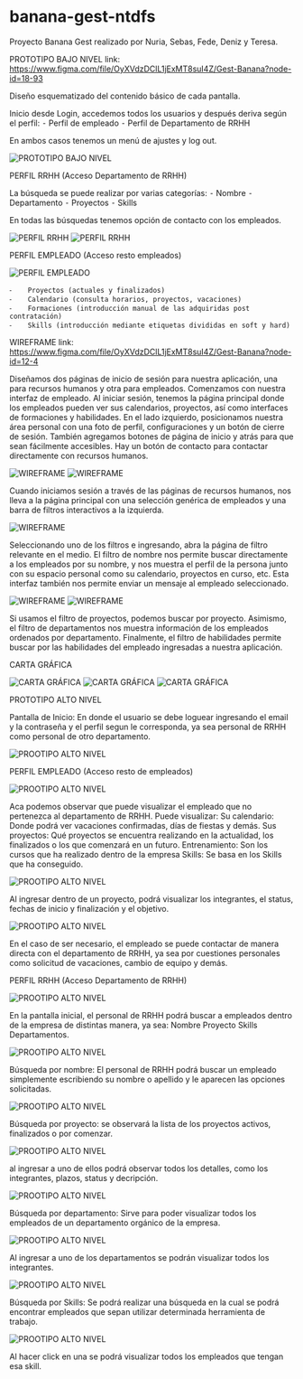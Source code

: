 # banana-gest-ntdfs
Proyecto Banana Gest realizado por Nuria, Sebas, Fede, Deniz y Teresa.


PROTOTIPO BAJO NIVEL
link: https://www.figma.com/file/OyXVdzDClL1jExMT8suI4Z/Gest-Banana?node-id=18-93

Diseño esquematizado del contenido básico de cada pantalla.

Inicio desde Login, accedemos todos los usuarios y después deriva según el perfil:
    ⁃    Perfil de empleado
    ⁃    Perfil de Departamento de RRHH

En ambos casos tenemos un menú de ajustes y log out.

![PROTOTIPO BAJO NIVEL](https://raw.githubusercontent.com/teresamadridejos/banana-gest-ntdfs/main/banana-gest-fotos/1.png)

PERFIL RRHH
(Acceso Departamento de RRHH)

La búsqueda se puede realizar por varias categorías:
    ⁃    Nombre
    ⁃    Departamento
    ⁃    Proyectos
    ⁃    Skills

En todas las búsquedas tenemos opción de contacto con los empleados.

![PERFIL RRHH](https://raw.githubusercontent.com/teresamadridejos/banana-gest-ntdfs/main/banana-gest-fotos/2.png)
![PERFIL RRHH](https://raw.githubusercontent.com/teresamadridejos/banana-gest-ntdfs/main/banana-gest-fotos/3.png)

PERFIL EMPLEADO
(Acceso resto empleados)

![PERFIL EMPLEADO](https://raw.githubusercontent.com/teresamadridejos/banana-gest-ntdfs/main/banana-gest-fotos/4.png)

    ⁃    Proyectos (actuales y finalizados)
    ⁃    Calendario (consulta horarios, proyectos, vacaciones)
    ⁃    Formaciones (introducción manual de las adquiridas post contratación)
    ⁃    Skills (introducción mediante etiquetas divididas en soft y hard)

WIREFRAME
link: https://www.figma.com/file/OyXVdzDClL1jExMT8suI4Z/Gest-Banana?node-id=12-4 

Diseñamos dos páginas de inicio de sesión para nuestra aplicación, una para recursos humanos y otra para empleados. Comenzamos con nuestra interfaz de empleado. Al iniciar sesión, tenemos la página principal donde los empleados pueden ver sus calendarios, proyectos, así como interfaces de formaciones y habilidades. En el lado izquierdo, posicionamos nuestra área personal con una foto de perfil, configuraciones y un botón de cierre de sesión. También agregamos botones de página de inicio y atrás para que sean fácilmente accesibles. Hay un botón de contacto para contactar directamente con recursos humanos. 

![WIREFRAME](https://raw.githubusercontent.com/teresamadridejos/banana-gest-ntdfs/main/banana-gest-fotos/5.png)
![WIREFRAME](https://raw.githubusercontent.com/teresamadridejos/banana-gest-ntdfs/main/banana-gest-fotos/6.png)

Cuando iniciamos sesión a través de las páginas de recursos humanos, nos lleva a la página principal con una selección genérica de empleados y una barra de filtros interactivos a la izquierda. 

![WIREFRAME](https://raw.githubusercontent.com/teresamadridejos/banana-gest-ntdfs/main/banana-gest-fotos/7.png)

Seleccionando uno de los filtros e ingresando, abra la página de filtro relevante en el medio. El filtro de nombre nos permite buscar directamente a los empleados por su nombre, y nos muestra el perfil de la persona junto con su espacio personal como su calendario, proyectos en curso, etc. Esta interfaz también nos permite enviar un mensaje al empleado seleccionado. 

![WIREFRAME](https://raw.githubusercontent.com/teresamadridejos/banana-gest-ntdfs/main/banana-gest-fotos/8.png)
![WIREFRAME](https://raw.githubusercontent.com/teresamadridejos/banana-gest-ntdfs/main/banana-gest-fotos/9.png)

Si usamos el filtro de proyectos, podemos buscar por proyecto. Asimismo, el filtro de departamentos nos muestra información de los empleados ordenados por departamento. Finalmente, el filtro de habilidades permite buscar por las habilidades del empleado ingresadas a nuestra aplicación. 



CARTA GRÁFICA

![CARTA GRÁFICA](https://raw.githubusercontent.com/teresamadridejos/banana-gest-ntdfs/main/banana-gest-fotos/10.jpg)
![CARTA GRÁFICA](https://raw.githubusercontent.com/teresamadridejos/banana-gest-ntdfs/main/banana-gest-fotos/11.jpg)
![CARTA GRÁFICA](https://raw.githubusercontent.com/teresamadridejos/banana-gest-ntdfs/main/banana-gest-fotos/12.jpg)



PROTOTIPO ALTO NIVEL

Pantalla de Inicio: En donde el usuario se debe loguear ingresando el email y la contraseña y el perfil segun le corresponda, ya sea personal de RRHH como personal de otro departamento.

![PROOTIPO ALTO NIVEL](https://raw.githubusercontent.com/teresamadridejos/banana-gest-ntdfs/main/banana-gest-fotos/13.png)

PERFIL EMPLEADO
(Acceso resto de empleados)

![PROOTIPO ALTO NIVEL](https://raw.githubusercontent.com/teresamadridejos/banana-gest-ntdfs/main/banana-gest-fotos/14.png)

Aca podemos observar que puede visualizar el empleado que no pertenezca al departamento de RRHH.
Puede visualizar:
Su calendario: Donde podrá ver vacaciones confirmadas, días de fiestas y demás.
Sus proyectos: Qué proyectos se encuentra realizando en la actualidad, los finalizados o los que comenzará en un futuro.
Entrenamiento: Son los cursos que ha realizado dentro de la empresa
Skills: Se basa en los Skills que ha conseguido.

![PROOTIPO ALTO NIVEL](https://raw.githubusercontent.com/teresamadridejos/banana-gest-ntdfs/main/banana-gest-fotos/15.png)

Al ingresar dentro de un proyecto, podrá visualizar los integrantes, el status, fechas de inicio y finalización y el objetivo.

![PROOTIPO ALTO NIVEL](https://raw.githubusercontent.com/teresamadridejos/banana-gest-ntdfs/main/banana-gest-fotos/16.png)

En el caso de ser necesario, el empleado se puede contactar de manera directa con el departamento de RRHH, ya sea por cuestiones personales como solicitud de vacaciones, cambio de equipo y demás.

PERFIL RRHH
(Acceso Departamento de RRHH)

![PROOTIPO ALTO NIVEL](https://raw.githubusercontent.com/teresamadridejos/banana-gest-ntdfs/main/banana-gest-fotos/17.png)

En la pantalla inicial, el personal de RRHH podrá buscar a empleados dentro de la empresa de distintas manera, ya sea:
Nombre
Proyecto
Skills
Departamentos.

![PROOTIPO ALTO NIVEL](https://raw.githubusercontent.com/teresamadridejos/banana-gest-ntdfs/main/banana-gest-fotos/18.png)

Búsqueda por nombre: El personal de RRHH podrá buscar un empleado simplemente escribiendo su nombre o apellido y le aparecen las opciones solicitadas.

![PROOTIPO ALTO NIVEL](https://raw.githubusercontent.com/teresamadridejos/banana-gest-ntdfs/main/banana-gest-fotos/19.png)

Búsqueda por proyecto: se observará la lista de los proyectos activos, finalizados o por comenzar.

![PROOTIPO ALTO NIVEL](https://raw.githubusercontent.com/teresamadridejos/banana-gest-ntdfs/main/banana-gest-fotos/20.png)

al ingresar a uno de ellos podrá observar todos los detalles, como los integrantes, plazos, status y decripción.

![PROOTIPO ALTO NIVEL](https://raw.githubusercontent.com/teresamadridejos/banana-gest-ntdfs/main/banana-gest-fotos/21.png)

Búsqueda por departamento: Sirve para poder visualizar todos los empleados de un departamento orgánico de la empresa.

![PROOTIPO ALTO NIVEL](https://raw.githubusercontent.com/teresamadridejos/banana-gest-ntdfs/main/banana-gest-fotos/22.png)

Al ingresar a uno de los departamentos se podrán visualizar todos los integrantes.

![PROOTIPO ALTO NIVEL](https://raw.githubusercontent.com/teresamadridejos/banana-gest-ntdfs/main/banana-gest-fotos/23.png)

Búsqueda por Skills: Se podrá realizar una búsqueda en la cual se podrá encontrar empleados que sepan utilizar determinada herramienta de trabajo.

![PROOTIPO ALTO NIVEL](https://raw.githubusercontent.com/teresamadridejos/banana-gest-ntdfs/main/banana-gest-fotos/24.png)

Al hacer click en una se podrá visualizar todos los empleados que tengan esa skill.
